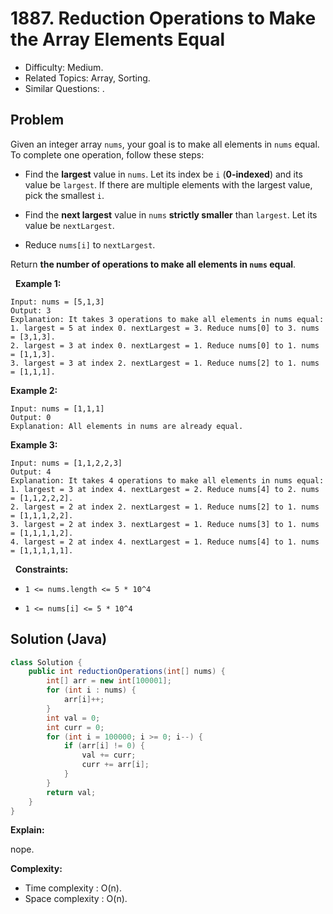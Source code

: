 # 1887. Reduction Operations to Make the Array Elements Equal

- Difficulty: Medium.
- Related Topics: Array, Sorting.
- Similar Questions: .

## Problem

Given an integer array ```nums```, your goal is to make all elements in ```nums``` equal. To complete one operation, follow these steps:


	
- Find the **largest** value in ```nums```. Let its index be ```i``` (**0-indexed**) and its value be ```largest```. If there are multiple elements with the largest value, pick the smallest ```i```.
	
- Find the **next largest** value in ```nums``` **strictly smaller** than ```largest```. Let its value be ```nextLargest```.
	
- Reduce ```nums[i]``` to ```nextLargest```.


Return **the number of operations to make all elements in **```nums```** equal**.

 
**Example 1:**

```
Input: nums = [5,1,3]
Output: 3
Explanation: It takes 3 operations to make all elements in nums equal:
1. largest = 5 at index 0. nextLargest = 3. Reduce nums[0] to 3. nums = [3,1,3].
2. largest = 3 at index 0. nextLargest = 1. Reduce nums[0] to 1. nums = [1,1,3].
3. largest = 3 at index 2. nextLargest = 1. Reduce nums[2] to 1. nums = [1,1,1].
```

**Example 2:**

```
Input: nums = [1,1,1]
Output: 0
Explanation: All elements in nums are already equal.
```

**Example 3:**

```
Input: nums = [1,1,2,2,3]
Output: 4
Explanation: It takes 4 operations to make all elements in nums equal:
1. largest = 3 at index 4. nextLargest = 2. Reduce nums[4] to 2. nums = [1,1,2,2,2].
2. largest = 2 at index 2. nextLargest = 1. Reduce nums[2] to 1. nums = [1,1,1,2,2].
3. largest = 2 at index 3. nextLargest = 1. Reduce nums[3] to 1. nums = [1,1,1,1,2].
4. largest = 2 at index 4. nextLargest = 1. Reduce nums[4] to 1. nums = [1,1,1,1,1].
```

 
**Constraints:**


	
- ```1 <= nums.length <= 5 * 10^4```
	
- ```1 <= nums[i] <= 5 * 10^4```



## Solution (Java)

```java
class Solution {
    public int reductionOperations(int[] nums) {
        int[] arr = new int[100001];
        for (int i : nums) {
            arr[i]++;
        }
        int val = 0;
        int curr = 0;
        for (int i = 100000; i >= 0; i--) {
            if (arr[i] != 0) {
                val += curr;
                curr += arr[i];
            }
        }
        return val;
    }
}
```

**Explain:**

nope.

**Complexity:**

* Time complexity : O(n).
* Space complexity : O(n).
